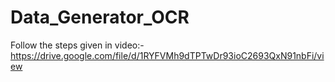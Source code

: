 # Data_Generator_OCR

Follow the steps given in video:- https://drive.google.com/file/d/1RYFVMh9dTPTwDr93ioC2693QxN91nbFi/view
